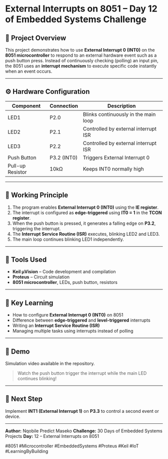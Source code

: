 # External Interrupts on 8051 – Day 12 of Embedded Systems Challenge

## 🔎 Project Overview

This project demonstrates how to use **External Interrupt 0 (INT0)** on the **8051 microcontroller** to respond to an external hardware event such as a push button press.
Instead of continuously checking (polling) an input pin, the 8051 uses an **interrupt mechanism** to execute specific code instantly when an event occurs.

---

## ⚙️ Hardware Configuration

| Component        | Connection  | Description                          |
| ---------------- | ----------- | ------------------------------------ |
| LED1             | P2.0        | Blinks continuously in the main loop |
| LED2             | P2.1        | Controlled by external interrupt ISR |
| LED3             | P2.2        | Controlled by external interrupt ISR |
| Push Button      | P3.2 (INT0) | Triggers External Interrupt 0        |
| Pull-up Resistor | 10kΩ        | Keeps INT0 normally high             |

---

## 🧩 Working Principle

1. The program enables **External Interrupt 0 (INT0)** using the **IE register**.
2. The interrupt is configured as **edge-triggered** using **IT0 = 1** in the **TCON register**.
3. When the push button is pressed, it generates a falling edge on **P3.2**, triggering the interrupt.
4. The **Interrupt Service Routine (ISR)** executes, blinking LED2 and LED3.
5. The main loop continues blinking LED1 independently.

---

## 🧰 Tools Used

* **Keil µVision** – Code development and compilation
* **Proteus** – Circuit simulation
* **8051 microcontroller**, LEDs, push button, resistors

---

## 📘 Key Learning

* How to configure **External Interrupt 0 (INT0)** on 8051
* Difference between **edge-triggered** and **level-triggered** interrupts
* Writing an **Interrupt Service Routine (ISR)**
* Managing multiple tasks using interrupts instead of polling

---

## 🎥 Demo

Simulation video available in the repository.

> Watch the push button trigger the interrupt while the main LED continues blinking!

---

## 🧠 Next Step

Implement **INT1 (External Interrupt 1)** on **P3.3** to control a second event or device.

---

**Author:** Nqobile Predict Maseko
**Challenge:** 30 Days of Embedded Systems Projects
**Day:** 12 – External Interrupts on 8051

#8051 #Microcontroller #EmbeddedSystems #Proteus #Keil #IoT #LearningByBuilding
